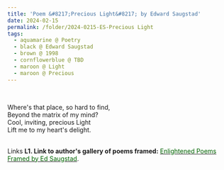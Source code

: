 ```yaml
---
title: 'Poem &#8217;Precious Light&#8217; by Edward Saugstad'
date: 2024-02-15
permalink: /folder/2024-0215-ES-Precious Light
tags:
  - aquamarine @ Poetry
  - black @ Edward Saugstad
  - brown @ 1998
  - cornflowerblue @ TBD
  - maroon @ Light
  - maroon @ Precious
---
```


<br>

<p>
Where's that place, so hard to find,<br>
Beyond the matrix of my mind?<br>
Cool, inviting, precious Light<br>
Lift me to my heart's delight.<br>
</p>

<br>

<wave-list>
<list-title color="DarkSeaGreen" width="40">Links</list-title>
  <list-item color="BlanchedAlmond"  width="285"><b> L1. Link to author's gallery of poems framed:</b> <a href="https://imageevent.com/sahaja/art/enlightenedpoemsframedbyedsaugstad"><font color="DarkGreen">Enlightened Poems Framed by Ed Saugstad</font></a>. </list-item>
</wave-list>